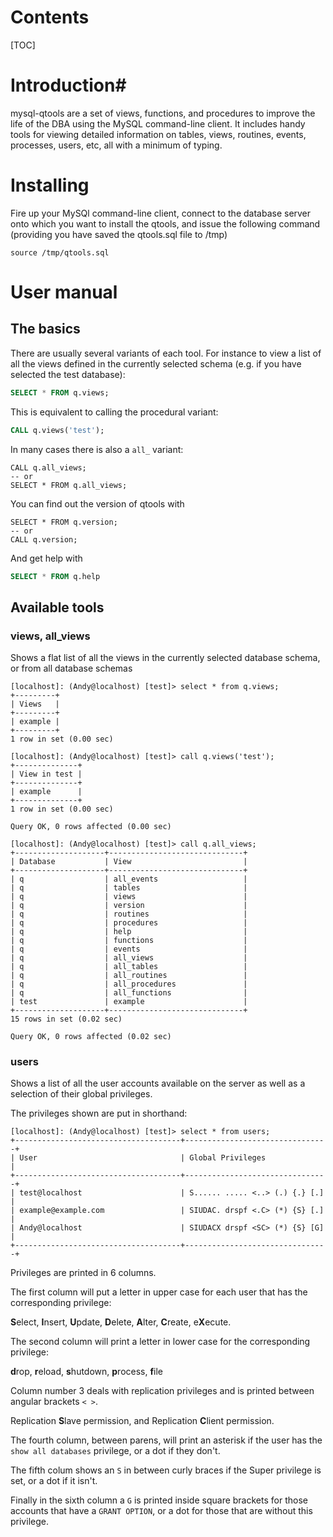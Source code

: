 # Contents #

[TOC]

# Introduction#

mysql-qtools are a set of views, functions, and procedures to improve the life of the DBA using the MySQL command-line client. It includes handy tools for viewing detailed information on tables, views, routines, events, processes, users, etc, all with a minimum of typing.

# Installing #

Fire up your MySQl command-line client, connect to the database server onto which you want to install the qtools, and issue the following command (providing you have saved the qtools.sql file to /tmp)

```mysql
source /tmp/qtools.sql
```

# User manual

## The basics

There are usually several variants of each tool. For instance to view a list of all the views defined in the currently selected schema (e.g. if you have selected the test database):

```SQL
SELECT * FROM q.views;
```

This is equivalent to calling the procedural variant:

```sql
CALL q.views('test');
```

In many cases there is also a `all_` variant:

```mysql
CALL q.all_views;
-- or
SELECT * FROM q.all_views;
```

You can find out the version of qtools with 

```mysql
SELECT * FROM q.version;
-- or
CALL q.version;
```

And get help with 

```SQL
SELECT * FROM q.help
```

## Available tools

### views, all_views

Shows a flat list of all the views in the currently selected database schema, or from all database schemas

```mysql
[localhost]: (Andy@localhost) [test]> select * from q.views;
+---------+
| Views   |
+---------+
| example |
+---------+
1 row in set (0.00 sec)

[localhost]: (Andy@localhost) [test]> call q.views('test');
+--------------+
| View in test |
+--------------+
| example      |
+--------------+
1 row in set (0.00 sec)

Query OK, 0 rows affected (0.00 sec)

[localhost]: (Andy@localhost) [test]> call q.all_views;
+--------------------+------------------------------+
| Database           | View                         |
+--------------------+------------------------------+
| q                  | all_events                   |
| q                  | tables                       |
| q                  | views                        |
| q                  | version                      |
| q                  | routines                     |
| q                  | procedures                   |
| q                  | help                         |
| q                  | functions                    |
| q                  | events                       |
| q                  | all_views                    |
| q                  | all_tables                   |
| q                  | all_routines                 |
| q                  | all_procedures               |
| q                  | all_functions                |
| test               | example                      |
+--------------------+------------------------------+
15 rows in set (0.02 sec)

Query OK, 0 rows affected (0.02 sec)
```

### users

Shows a list of all the user accounts available on the server as well as a selection of their global privileges.

The privileges shown are put in shorthand:

```mysql
[localhost]: (Andy@localhost) [test]> select * from users;
+-------------------------------------+--------------------------------+
| User                                | Global Privileges             |
+-------------------------------------+--------------------------------+
| test@localhost                      | S...... ..... <..> (.) {.} [.] |
| example@example.com                 | SIUDAC. drspf <.C> (*) {S} [.] |
| Andy@localhost                      | SIUDACX drspf <SC> (*) {S} [G] |
+-------------------------------------+--------------------------------+
```

Privileges are printed in 6 columns.

The first column will put a letter in upper case for each user that has the corresponding privilege: 

**S**elect, **I**nsert, **U**pdate, **D**elete, **A**lter, **C**reate, e**X**ecute.

The second column will print a letter in lower case for the corresponding privilege:

**d**rop, **r**eload, **s**hutdown, **p**rocess, **f**ile

Column number 3 deals with replication privileges and is printed between angular brackets `< >`.

Replication **S**lave permission, and Replication **C**lient permission.

The fourth column, between parens, will print an asterisk if the user has the `show all databases` privilege, or a dot if they don't.

The fifth colum shows an `S` in between curly braces if the Super privilege is set, or a dot if it isn't.

Finally in the sixth column a `G` is printed inside square brackets for those accounts that have a `GRANT OPTION`, or a dot for those that are without this privilege.

